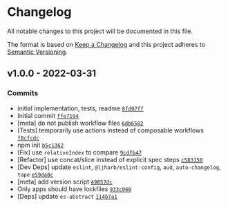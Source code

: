 # Changelog

All notable changes to this project will be documented in this file.

The format is based on [Keep a Changelog](https://keepachangelog.com/en/1.0.0/)
and this project adheres to [Semantic Versioning](https://semver.org/spec/v2.0.0.html).

## v1.0.0 - 2022-03-31

### Commits

- initial implementation, tests, readme [`8fd97ff`](https://github.com/es-shims/Array.prototype.with/commit/8fd97ff8bf3f2f4804dc9e303fa4902164b52d26)
- Initial commit [`ffe7194`](https://github.com/es-shims/Array.prototype.with/commit/ffe7194883dd3b8764508b740fe3db9b9372eb65)
- [meta] do not publish workflow files [`6db6582`](https://github.com/es-shims/Array.prototype.with/commit/6db65820b12d34665dd205e606a4b9e33c03b784)
- [Tests] temporarily use actions instead of composable workflows [`f0cfcdc`](https://github.com/es-shims/Array.prototype.with/commit/f0cfcdc01fb68ad3fe75c856b03b6ffd5b26b493)
- npm init [`b5c1362`](https://github.com/es-shims/Array.prototype.with/commit/b5c1362d256f49518b466c7296a3bfadb4f4d47d)
- [Fix] use `relativeIndex` to compare [`9cdfb47`](https://github.com/es-shims/Array.prototype.with/commit/9cdfb474f4aef7b24ba36febf1e2c8a8c9d393ca)
- [Refactor] use concat/slice instead of explicit spec steps [`c583150`](https://github.com/es-shims/Array.prototype.with/commit/c583150734291ac0e6ba8bcd57257e5be4564031)
- [Dev Deps] update `eslint`, `@ljharb/eslint-config`, `aud`, `auto-changelog`, `tape` [`e59da8c`](https://github.com/es-shims/Array.prototype.with/commit/e59da8c2c71d4d6f1fbda5de98786ddf01252094)
- [meta] add version script [`49857dc`](https://github.com/es-shims/Array.prototype.with/commit/49857dc67c85a03faabd195855d0d7c60fdf65c9)
- Only apps should have lockfiles [`933c060`](https://github.com/es-shims/Array.prototype.with/commit/933c060d1d0822a2a6ee1b340431877513a52e33)
- [Deps] update `es-abstract` [`114b7a1`](https://github.com/es-shims/Array.prototype.with/commit/114b7a1153b9abac3a073dd4a36ffb5684cd9d64)
